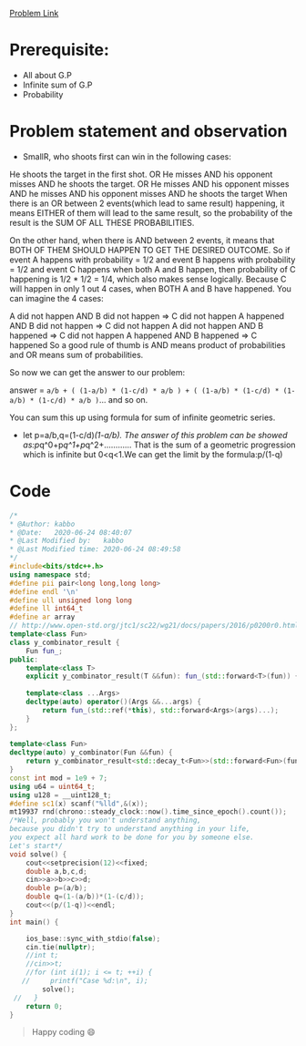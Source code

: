[Problem Link](http://codeforces.com/contest/312/problem/B)

# Prerequisite:
-  All about G.P
- Infinite sum of G.P
- Probability
# Problem statement and observation

- SmallR, who shoots first can win in the following cases:

He shoots the target in the first shot. OR
He misses AND his opponent misses AND he shoots the target. OR
He misses AND his opponent misses AND he misses AND his opponent misses AND he shoots the target
When there is an OR between 2 events(which lead to same result) happening, it means EITHER of them will lead to the same result, so the probability of the result is the SUM OF ALL THESE PROBABILITIES.

On the other hand, when there is AND between 2 events, it means that BOTH OF THEM SHOULD HAPPEN TO GET THE DESIRED OUTCOME. So if event A happens with probability = 1/2 and event B happens with probability = 1/2 and event C happens when both A and B happen, then probability of C happening is 1/2 * 1/2 = 1/4, which also makes sense logically. Because C will happen in only 1 out 4 cases, when BOTH A and B have happened. You can imagine the 4 cases:

A did not happen AND B did not happen => C did not happen
A happened AND B did not happen => C did not happen
A did not happen AND B happened => C did not happen
A happened AND B happened => C happened
So a good rule of thumb is AND means product of probabilities and OR means sum of probabilities.

So now we can get the answer to our problem:

answer = ```a/b + ( (1-a/b) * (1-c/d) * a/b ) + ( (1-a/b) * (1-c/d) * (1-a/b) * (1-c/d) * a/b )```... and so on.

You can sum this up using formula for sum of infinite geometric series.

- let p=a/b,q=(1-c/d)*(1-a/b). The answer of this problem can be showed as:p*q^0+p*q^1+p*q^2+………… That is the sum of a geometric progression which is infinite but 0<q<1.We can get the limit by the formula:p/(1-q)

# Code
```c++
/*
* @Author: kabbo
* @Date:   2020-06-24 08:40:07
* @Last Modified by:   kabbo
* @Last Modified time: 2020-06-24 08:49:58
*/
#include<bits/stdc++.h>
using namespace std;
#define pii pair<long long,long long>
#define endl '\n'
#define ull unsigned long long
#define ll int64_t
#define ar array
// http://www.open-std.org/jtc1/sc22/wg21/docs/papers/2016/p0200r0.html
template<class Fun>
class y_combinator_result {
    Fun fun_;
public:
    template<class T>
    explicit y_combinator_result(T &&fun): fun_(std::forward<T>(fun)) {}
 
    template<class ...Args>
    decltype(auto) operator()(Args &&...args) {
        return fun_(std::ref(*this), std::forward<Args>(args)...);
    }
};
 
template<class Fun>
decltype(auto) y_combinator(Fun &&fun) {
    return y_combinator_result<std::decay_t<Fun>>(std::forward<Fun>(fun));
}
const int mod = 1e9 + 7;
using u64 = uint64_t;
using u128 = __uint128_t;
#define sc1(x) scanf("%lld",&(x));
mt19937 rnd(chrono::steady_clock::now().time_since_epoch().count());
/*Well, probably you won't understand anything,
because you didn't try to understand anything in your life,
you expect all hard work to be done for you by someone else. 
Let's start*/
void solve() {
    cout<<setprecision(12)<<fixed;
    double a,b,c,d;
    cin>>a>>b>>c>>d;
    double p=(a/b);
    double q=(1-(a/b))*(1-(c/d));
    cout<<(p/(1-q))<<endl;
}
int main() {

    ios_base::sync_with_stdio(false);
    cin.tie(nullptr);
    //int t;
    //cin>>t;
    //for (int i(1); i <= t; ++i) {
   //     printf("Case %d:\n", i);
        solve();
 //   }
    return 0;
}
```
>Happy coding :smile: